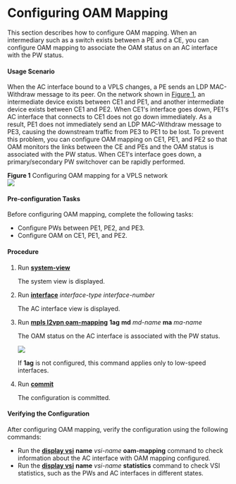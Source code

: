 Configuring OAM Mapping
=======================

This section describes how to configure OAM mapping. When an intermediary such as a switch exists between a PE and a CE, you can configure OAM mapping to associate the OAM status on an AC interface with the PW status.

#### Usage Scenario

When the AC interface bound to a VPLS changes, a PE sends an LDP MAC-Withdraw message to its peer. On the network shown in [Figure 1](#EN-US_TASK_0172370209__fig_dc_vrp_vpls_cfg_605501), an intermediate device exists between CE1 and PE1, and another intermediate device exists between CE1 and PE2. When CE1's interface goes down, PE1's AC interface that connects to CE1 does not go down immediately. As a result, PE1 does not immediately send an LDP MAC-Withdraw message to PE3, causing the downstream traffic from PE3 to PE1 to be lost. To prevent this problem, you can configure OAM mapping on CE1, PE1, and PE2 so that OAM monitors the links between the CE and PEs and the OAM status is associated with the PW status. When CE1's interface goes down, a primary/secondary PW switchover can be rapidly performed.

**Figure 1** Configuring OAM mapping for a VPLS network  
![](images/fig_dc_vrp_vpls_cfg_605501.png)  


#### Pre-configuration Tasks

Before configuring OAM mapping, complete the following tasks:

* Configure PWs between PE1, PE2, and PE3.
* Configure OAM on CE1, PE1, and PE2.

#### Procedure

1. Run [**system-view**](cmdqueryname=system-view)
   
   
   
   The system view is displayed.
2. Run [**interface**](cmdqueryname=interface) *interface-type* *interface-number*
   
   
   
   The AC interface view is displayed.
3. Run [**mpls l2vpn oam-mapping**](cmdqueryname=mpls+l2vpn+oam-mapping) **1ag** **md** *md-name* **ma** *ma-name*
   
   
   
   The OAM status on the AC interface is associated with the PW status.
   
   
   
   ![](../../../../public_sys-resources/note_3.0-en-us.png) 
   
   If **1ag** is not configured, this command applies only to low-speed interfaces.
4. Run [**commit**](cmdqueryname=commit)
   
   
   
   The configuration is committed.

#### Verifying the Configuration

After configuring OAM mapping, verify the configuration using the following commands:

* Run the [**display vsi**](cmdqueryname=display+vsi) **name** *vsi-name* **oam-mapping** command to check information about the AC interface with OAM mapping configured.
* Run the [**display vsi**](cmdqueryname=display+vsi) **name** *vsi-name* **statistics** command to check VSI statistics, such as the PWs and AC interfaces in different states.